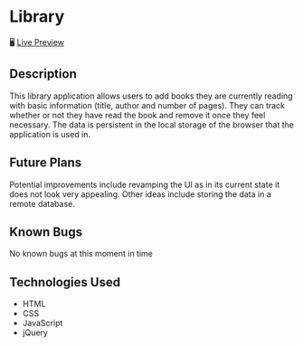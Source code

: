 # Library

🖥️ [Live Preview](https://aadam-ali.github.io/library/)

## Description

This library application allows users to add books they are currently reading with basic information (title, author and number of pages). They can track whether or not they have read the book and remove it once they feel necessary. The data is persistent in the local storage of the browser that the application is used in.

## Future Plans

Potential improvements include revamping the UI as in its current state it does not look very appealing. Other ideas include storing the data in a remote database.

## Known Bugs

No known bugs at this moment in time

## Technologies Used

- HTML
- CSS
- JavaScript
- jQuery
